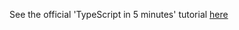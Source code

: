 See the official 'TypeScript in 5 minutes' tutorial [here](https://www.typescriptlang.org/docs/handbook/typescript-in-5-minutes.html)
